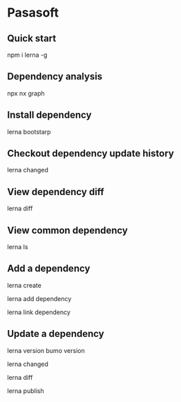 # Pasasoft

## Quick start

npm i lerna -g

## Dependency analysis

npx nx graph

## Install dependency

lerna bootstarp

## Checkout dependency update history

lerna changed

## View dependency diff

lerna diff

## View common dependency

lerna ls

## Add a dependency

lerna create <package>

lerna add dependency

lerna link dependency

## Update a dependency

lerna version bumo version

lerna changed

lerna diff

lerna publish